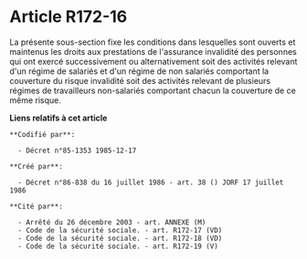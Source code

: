 # Article R172-16

La présente sous-section fixe les conditions dans lesquelles sont ouverts et maintenus les droits aux prestations de
l'assurance invalidité des personnes qui ont exercé successivement ou alternativement soit des activités relevant d'un régime
de salariés et d'un régime de non salariés comportant la couverture du risque invalidité soit des activités relevant de
plusieurs régimes de travailleurs non-salariés comportant chacun la couverture de ce même risque.

**Liens relatifs à cet article**

	**Codifié par**:

	  - Décret n°85-1353 1985-12-17

	**Créé par**:

	  - Décret n°86-838 du 16 juillet 1986 - art. 38 () JORF 17 juillet 1986

	**Cité par**:

	  - Arrêté du 26 décembre 2003 - art. ANNEXE (M)
	  - Code de la sécurité sociale. - art. R172-17 (VD)
	  - Code de la sécurité sociale. - art. R172-18 (VD)
	  - Code de la sécurité sociale. - art. R172-19 (V)
